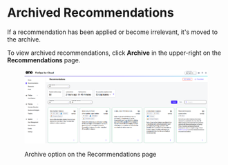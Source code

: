 # Archived Recommendations

If a recommendation has been applied or become irrelevant, it's moved to the archive.&#x20;

To view archived recommendations, click **Archive** in the upper-right on the **Recommendations** page.

<figure><img src="../../../.gitbook/assets/archive_recommendations.png" alt=""><figcaption><p>Archive option on the Recommendations page</p></figcaption></figure>
